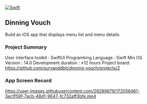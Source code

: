 [![Swift](https://github.com/suryaoddbit/dinning-vouch/actions/workflows/swift.yml/badge.svg)](https://github.com/suryaoddbit/dinning-vouch/actions/workflows/swift.yml)

## Dinning Vouch
Build an iOS app that displays menu list and menu details

### Project Summary
User interface toolkit : SwiftUI
Programking Language : Swift
Min OS Version : 14.0
Development duration : ±12 hours 
Project board: https://github.com/suryaoddbit/dinning-vouch/projects/2

### App Screen Record

https://user-images.githubusercontent.com/26289879/172056461-3ec1f59f-7acb-48d1-9647-fc732aff3bfe.mp4 
